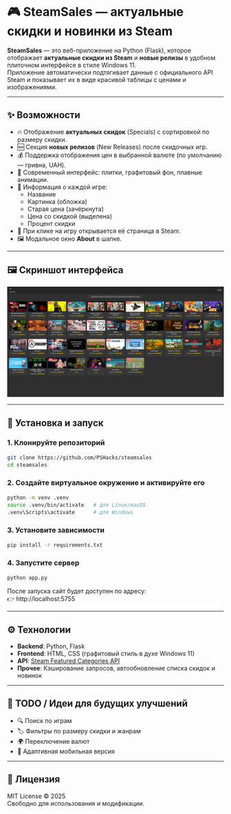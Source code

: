 # 🎮 SteamSales — актуальные скидки и новинки из Steam

**SteamSales** — это веб-приложение на Python (Flask), которое отображает **актуальные скидки из Steam** и **новые релизы** в удобном плиточном интерфейсе в стиле Windows 11.  
Приложение автоматически подтягивает данные с официального API Steam и показывает их в виде красивой таблицы с ценами и изображениями.

---

## ✨ Возможности
- 🔥 Отображение **актуальных скидок** (Specials) с сортировкой по размеру скидки.  
- 🆕 Секция **новых релизов** (New Releases) после скидочных игр.  
- 💰 Поддержка отображения цен в выбранной валюте (по умолчанию — гривна, UAH).  
- 🎨 Современный интерфейс: плитки, графитовый фон, плавные анимации.  
- 📌 Информация о каждой игре:
  - Название  
  - Картинка (обложка)  
  - Старая цена (зачёркнута)  
  - Цена со скидкой (выделена)  
  - Процент скидки  
- 🔗 При клике на игру открывается её страница в Steam.  
- 🖼 Модальное окно **About** в шапке.  

---

## 🖼 Скриншот интерфейса

![Preview](screencapture.png)

---

## 🚀 Установка и запуск

### 1. Клонируйте репозиторий
```bash
git clone https://github.com/PSHacks/steamsales
cd steamsales
```

### 2. Создайте виртуальное окружение и активируйте его
```bash
python -m venv .venv
source .venv/bin/activate   # для Linux/macOS
.venv\Scripts\activate      # для Windows
```

### 3. Установите зависимости
```bash
pip install -r requirements.txt
```

### 4. Запустите сервер
```bash
python app.py
```

После запуска сайт будет доступен по адресу:  
👉 http://localhost:5755

---

## ⚙️ Технологии
- **Backend**: Python, Flask  
- **Frontend**: HTML, CSS (графитовый стиль в духе Windows 11)  
- **API**: [Steam Featured Categories API](https://store.steampowered.com/api/featuredcategories)  
- **Прочее**: Кэширование запросов, автообновление списка скидок и новинок  

---

## 📌 TODO / Идеи для будущих улучшений
- 🔍 Поиск по играм  
- 🏷️ Фильтры по размеру скидки и жанрам  
- 🌍 Переключение валют  
- 📱 Адаптивная мобильная версия  

---

## 📝 Лицензия
MIT License © 2025  
Свободно для использования и модификации.  
